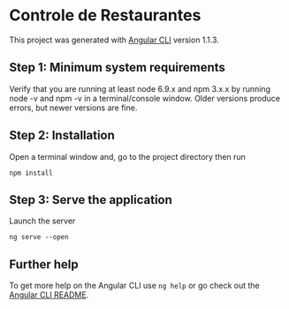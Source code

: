 # Controle de Restaurantes

This project was generated with [Angular CLI](https://github.com/angular/angular-cli) version 1.1.3.

## Step 1: Minimum system requirements

Verify that you are running at least node 6.9.x and npm 3.x.x by running node -v and npm -v in a terminal/console window. Older versions produce errors, but newer versions are fine.

## Step 2: Installation

Open a terminal window and, go to the project directory then run

```
npm install
```

## Step 3: Serve the application

Launch the server

```
ng serve --open
```

## Further help

To get more help on the Angular CLI use `ng help` or go check out the [Angular CLI README](https://github.com/angular/angular-cli/blob/master/README.md).
